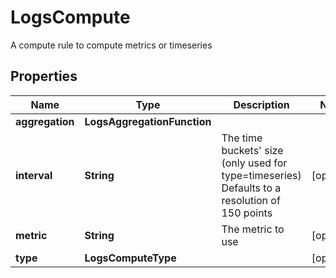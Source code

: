 

# LogsCompute

A compute rule to compute metrics or timeseries
## Properties

Name | Type | Description | Notes
------------ | ------------- | ------------- | -------------
**aggregation** | **LogsAggregationFunction** |  | 
**interval** | **String** | The time buckets&#39; size (only used for type&#x3D;timeseries) Defaults to a resolution of 150 points |  [optional]
**metric** | **String** | The metric to use |  [optional]
**type** | **LogsComputeType** |  |  [optional]




